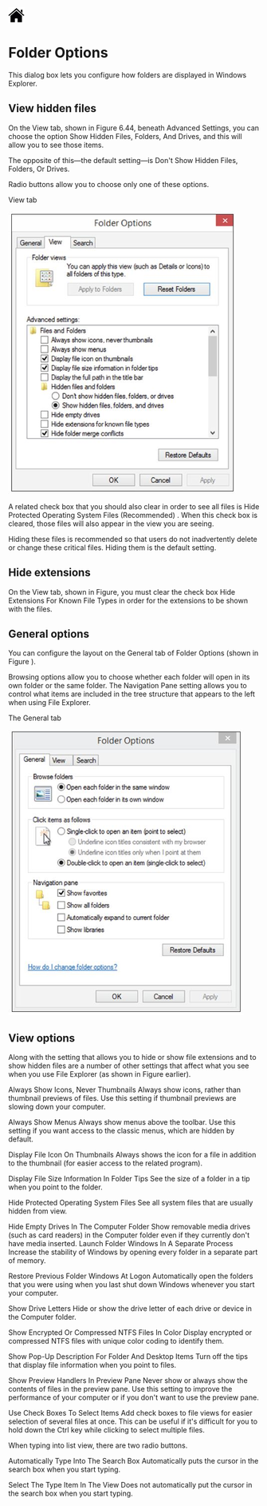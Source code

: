 [![Home](/img/home.jpg)](1.6_OS_win_ControlPanel.md)

# Folder Options

This dialog box lets you configure how folders are displayed in Windows Explorer.

## View hidden files

On the View tab, shown in Figure 6.44, beneath Advanced Settings, you can choose the
option Show Hidden Files, Folders, And Drives, and this will allow you to see those items.

The opposite of this—the default setting—is Don't Show Hidden Files, Folders, Or Drives.

Radio buttons allow you to choose only one of these options.

View tab

![Display](/img/f1.6_CP_display3.JPG)


A related check box that you should also clear in order to see all files is Hide Protected
Operating System Files (Recommended) . When this check box
is cleared, those files will also appear in the view you are seeing.

Hiding these files is recommended so that users do not inadvertently delete or change
these critical files. Hiding them is the default setting.

## Hide extensions

On the View tab, shown in Figure, you must clear the check box Hide Extensions For
Known File Types in order for the extensions to be shown with the files.


## General options

You can configure the layout on the General tab of Folder Options (shown in Figure ).

Browsing options allow you to choose whether each folder will open in its own folder or
the same folder. The Navigation Pane setting allows you to control what items are included
in the tree structure that appears to the left when using File Explorer.

The General tab

![Display](/img/f1.6_CP_display4.JPG)


## View options

Along with the setting that allows you to hide or show file extensions and to show hidden
files are a number of other settings that affect what you see when you use File Explorer (as
shown in Figure earlier).

Always Show Icons, Never Thumbnails Always show icons, rather than thumbnail previews
of files. Use this setting if thumbnail previews are slowing down your computer.

Always Show Menus Always show menus above the toolbar. Use this setting if you want
access to the classic menus, which are hidden by default.

Display File Icon On Thumbnails Always shows the icon for a file in addition to the
thumbnail (for easier access to the related program).

Display File Size Information In Folder Tips See the size of a folder in a tip when you
point to the folder.

Hide Protected Operating System Files See all system files that are usually hidden from view.

Hide Empty Drives In The Computer Folder Show removable media drives (such as card
readers) in the Computer folder even if they currently don't have media inserted.
Launch Folder Windows In A Separate Process Increase the stability of Windows by
opening every folder in a separate part of memory.

Restore Previous Folder Windows At Logon Automatically open the folders that you were
using when you last shut down Windows whenever you start your computer.

Show Drive Letters Hide or show the drive letter of each drive or device in the Computer
folder.

Show Encrypted Or Compressed NTFS Files In Color Display encrypted or compressed
NTFS files with unique color coding to identify them.

Show Pop-Up Description For Folder And Desktop Items Turn off the tips that display file
information when you point to files.

Show Preview Handlers In Preview Pane Never show or always show the contents of files
in the preview pane. Use this setting to improve the performance of your computer or if you
don't want to use the preview pane.

Use Check Boxes To Select Items Add check boxes to file views for easier selection of several
files at once. This can be useful if it's difficult for you to hold down the Ctrl key while
clicking to select multiple files.

When typing into list view, there are two radio buttons.

Automatically Type Into The Search Box Automatically puts the cursor in the search box
when you start typing.

Select The Type Item In The View Does not automatically put the cursor in the search
box when you start typing.

